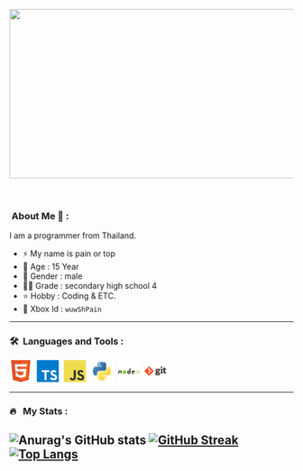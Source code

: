 <p align="center"><img src="https://media.giphy.com/media/dWesBcTLavkZuG35MI/giphy.gif" width="600" height="300"   alt=""/></p>
<p align="center"><img src="https://komarev.com/ghpvc/?username=wuw6248&style=flat-square&color=blue" alt=""></p>

### &nbsp;About Me 👑 :

I am a programmer from Thailand.

- ⚡ My name is pain or top
- 🍉 Age : 15 Year
- 👦 Gender : male
- 👨‍🎓 Grade : secondary high school 4
- ⭐ Hobby : Coding & ETC.
- 📗 Xbox Id : `wuwShPain`

---

### 🛠 &nbsp;Languages and Tools :

<p>
<img src="https://github.com/devicons/devicon/blob/master/icons/html5/html5-original.svg" title="HTML5" alt="HTML" width="40" height="40"/>&nbsp;
<img src="https://github.com/devicons/devicon/blob/master/icons/typescript/typescript-original.svg" title="HTML5" alt="TypeScript" width="40" height="40"/>&nbsp;
<img src="https://github.com/devicons/devicon/blob/master/icons/javascript/javascript-original.svg" title="JavaScript" alt="JavaScript" width="40" height="40"/>&nbsp;
<img src="https://github.com/devicons/devicon/blob/master/icons/python/python-original.svg" title="HTML5" alt="Python" width="40" height="40"/>&nbsp;
<img src="https://github.com/devicons/devicon/blob/master/icons/nodejs/nodejs-original-wordmark.svg" title="NodeJS" alt="NodeJS" width="40" height="40"/>&nbsp;
<img src="https://github.com/devicons/devicon/blob/master/icons/git/git-original-wordmark.svg" title="Git" alt="Git" width="40" height="40"/>&nbsp;
</p>

---

### 🔥 &nbsp; My Stats :
![Anurag's GitHub stats](https://github-readme-stats.vercel.app/api?username=wuw6248&count_private=true)
[![GitHub Streak](https://github-readme-streak-stats.herokuapp.com/?user=wuw6248&theme=default)](https://git.io/streak-stats)
[![Top Langs](https://github-readme-stats.vercel.app/api/top-langs/?username=wuw6248&layout=compact)](https://github.com/anuraghazra/github-readme-stats)
---
